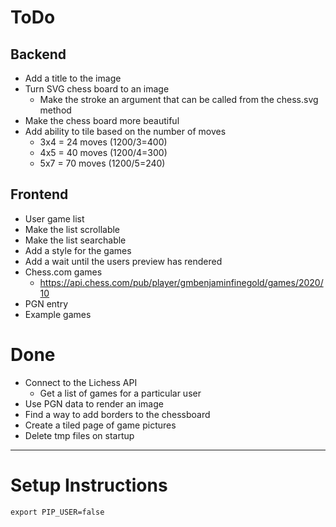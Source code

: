 # ToDo
## Backend
- Add a title to the image
- Turn SVG chess board to an image
   - Make the stroke an argument that can be called from the chess.svg method
- Make the chess board more beautiful
- Add ability to tile based on the number of moves
    - 3x4 = 24 moves (1200/3=400)
    - 4x5 = 40 moves (1200/4=300)
    - 5x7 = 70 moves (1200/5=240)

## Frontend
- User game list
 - Make the list scrollable
 - Make the list searchable
- Add a style for the games
- Add a wait until the users preview has rendered
- Chess.com games
   - https://api.chess.com/pub/player/gmbenjaminfinegold/games/2020/10
- PGN entry
- Example games

# Done
- Connect to the Lichess API
    - Get a list of games for a particular user
- Use PGN data to render an image
- Find a way to add borders to the chessboard
- Create a tiled page of game pictures
- Delete tmp files on startup

----------
# Setup Instructions
`export PIP_USER=false`
